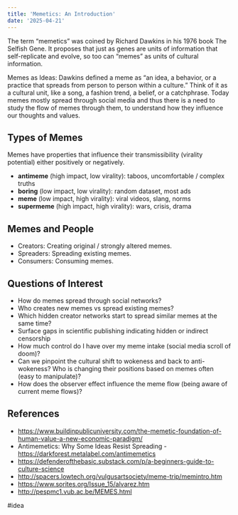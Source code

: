 ```yaml
---
title: 'Memetics: An Introduction'
date: '2025-04-21'
---
```

The term “memetics” was coined by Richard Dawkins in his 1976 book The Selfish Gene. It proposes that just as genes are units of information that self-replicate and evolve, so too can “memes” as units of cultural information.

Memes as Ideas: Dawkins defined a meme as “an idea, a behavior, or a practice that spreads from person to person within a culture.” Think of it as a cultural unit, like a song, a fashion trend, a belief, or a catchphrase. Today memes mostly spread through social media and thus there is a need to study the flow of memes through them, to understand how they influence our thoughts and values.

## Types of Memes

Memes have properties that influence their transmissibility (virality potential) either positively or negatively.

- **antimeme** (high impact, low virality): taboos, uncomfortable / complex truths
- **boring** (low impact, low virality): random dataset, most ads
- **meme** (low impact, high virality): viral videos, slang, norms
- **supermeme** (high impact, high virality): wars, crisis, drama

## Memes and People

- Creators: Creating original / strongly altered memes.
- Spreaders: Spreading existing memes.
- Consumers: Consuming memes.

## Questions of Interest

- How do memes spread through social networks?
- Who creates new memes vs spread existing memes?
- Which hidden creator networks start to spread similar memes at the same time?
- Surface gaps in scientific publishing indicating hidden or indirect censorship
- How much control do I have over my meme intake (social media scroll of doom)?
- Can we pinpoint the cultural shift to wokeness and back to anti-wokeness? Who is changing their positions based on memes often (easy to manipulate)?
- How does the observer effect influence the meme flow (being aware of current meme flows)?

## References

- <https://www.buildinpublicuniversity.com/the-memetic-foundation-of-human-value-a-new-economic-paradigm/>
- Antimemetics: Why Some Ideas Resist Spreading - <https://darkforest.metalabel.com/antimemetics>
- <https://defenderofthebasic.substack.com/p/a-beginners-guide-to-culture-science>
- <http://spacers.lowtech.org/vulgusartsociety/meme-trip/memintro.htm>
- <https://www.sorites.org/Issue_15/alvarez.htm>
- <http://pespmc1.vub.ac.be/MEMES.html>

#idea
